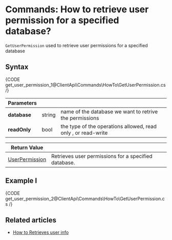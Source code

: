 # Commands: How to retrieve user permission for a specified database?

`GetUserPermission` used to retrieve user permissions for a specified database

## Syntax

{CODE get_user_permission_1@ClientApi\Commands\HowTo\GetUserPermission.cs /}


| Parameters | | |
| ------------- | ------------- | ----- |
| **database** | string | name of the database we want to retrive the permissions |
| **readOnly** | bool | the type of the operations allowed, read only , or read-write |


| Return Value | |
| ------------- | ----- |
| [UserPermission](../../../glossary/user-permission) | Retrieves user permissions for a specified database. |

## Example I

{CODE get_user_permission_2@ClientApi\Commands\HowTo\GetUserPermission.cs /}

## Related articles

- [How to Retrieves user info](../../../client-api/commands/how-to/retrieve-user-info)
